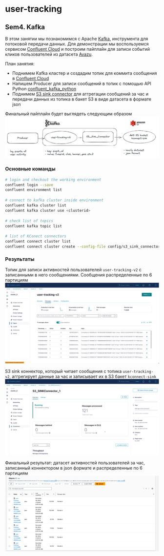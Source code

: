 # user-tracking

## Sem4. Kafka
В этом занятии мы познакомимся с Apache [Kafka](https://kafka.apache.org/), инструмента для потоковой передачи данных. 
Для демонстрации мы воспользуемся сервисом [Confluent Cloud](https://www.confluent.io/confluent-cloud/) 
и построим пайплайн для записи событий кликов пользователей из датасета [Avazu](https://www.kaggle.com/c/avazu-ctr-prediction).

План занятия:
- Поднимем Kafka кластер и создадим топик для коммита сообщения в [Confluent Cloud](https://www.confluent.io/confluent-cloud/) 
- Напишем Producer для записи сообщений в топик с помощью API Python [confluent_kafka_python](https://github.com/confluentinc/confluent-kafka-python)
- Поднимем [S3 sink connector](https://docs.confluent.io/kafka-connectors/s3-sink/current/overview.html) для аггрегации сообщений за час и передачи данных из топика в бакет S3 в виде датасета в формате json

Финальный пайплайн будет выглядеть следующим образом
![img_1.png](imgs/img_1_schema.png)


### Основные команды
```bash
# login and checkout the working environment
confluent login --save
confluent environment list

# connect to kafka cluster inside environment
confluent kafka cluster list
confluent kafka cluster use <clusterid>

# check list of topics
confluent kafka topic list

# list of KConect connectors
confluent connect cluster list
confluent connect cluster create --config-file config/s3_sink_connector_config.json
```


### Результаты

Топик для записи активностей пользователей `user-tracking-v2` с записанными в него сообщениями.
Сообщения распределенные по 6 партициям
![img.png](imgs/img.png)

S3 sink коннектор, который читает сообщения с топика `user-tracking-v2`, 
аггрегирует данные за час и записывает их в S3 бакет `kconnect-sink`
![img_2.png](imgs/img_2.png)


Финальный результат: датасет активностей пользователей за час, записанный коннектором в json формате и распределенные по 6 партициям
![img_3.png](imgs/img_3.png)